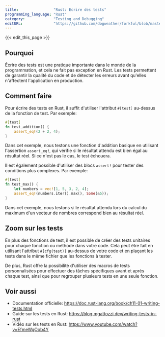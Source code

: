 ```yaml
---
title:                "Rust: Ecrire des tests"
programming_language: "Rust"
category:             "Testing and Debugging"
editURL:              "https://github.com/dogweather/forkful/blob/master/content/fr/rust/writing-tests.md"
---
```


{{< edit_this_page >}}

## Pourquoi

Écrire des tests est une pratique importante dans le monde de la programmation, et cela ne fait pas exception en Rust. Les tests permettent de garantir la qualité du code et de détecter les erreurs avant qu'elles n'affectent l'application en production.

## Comment faire

Pour écrire des tests en Rust, il suffit d'utiliser l'attribut `#[test]` au-dessus de la fonction de test. Par exemple:

````Rust
#[test]
fn test_addition() {
    assert_eq!(2 + 2, 4);
}
````

Dans cet exemple, nous testons une fonction d'addition basique en utilisant l'assertion `assert_eq!`, qui vérifie si le résultat attendu est bien égal au résultat réel. Si ce n'est pas le cas, le test échouera.

Il est également possible d'utiliser des blocs `assert!` pour tester des conditions plus complexes. Par exemple:

````Rust
#[test]
fn test_max() {
    let numbers = vec![1, 5, 3, 2, 4];
    assert_eq!(numbers.iter().max(), Some(&5));
}
````

Dans cet exemple, nous testons si le résultat attendu lors du calcul du maximum d'un vecteur de nombres correspond bien au résultat réel.

## Zoom sur les tests

En plus des fonctions de test, il est possible de créer des tests unitaires pour chaque fonction ou méthode dans votre code. Cela peut être fait en utilisant l'attribut `#[cfg(test)]` au-dessus de votre code et en plaçant les tests dans le même fichier que les fonctions à tester.

De plus, Rust offre la possibilité d'utiliser des macros de tests personnalisées pour effectuer des tâches spécifiques avant et après chaque test, ainsi que pour regrouper plusieurs tests en une seule fonction.

## Voir aussi

- Documentation officielle: https://doc.rust-lang.org/book/ch11-01-writing-tests.html
- Guide sur les tests en Rust: https://blog.mgattozzi.dev/writing-tests-in-rust
- Vidéo sur les tests en Rust: https://www.youtube.com/watch?v=EfmeWgOob4Y